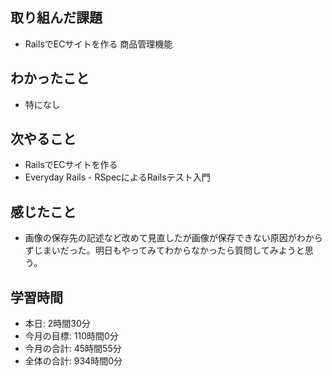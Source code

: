 ## 取り組んだ課題
- RailsでECサイトを作る 商品管理機能
## わかったこと
- 特になし
## 次やること
- RailsでECサイトを作る
- Everyday Rails - RSpecによるRailsテスト入門
## 感じたこと
- 画像の保存先の記述など改めて見直したが画像が保存できない原因がわからずじまいだった。明日もやってみてわからなかったら質問してみようと思う。
## 学習時間
- 本日: 2時間30分
- 今月の目標: 110時間0分
- 今月の合計: 45時間55分
- 全体の合計: 934時間0分
